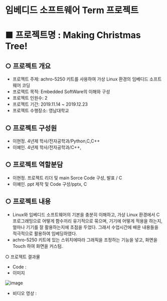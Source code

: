 
# 임베디드 소프트웨어 Term 프로젝트 


# ■ 프로젝트명 : Making Christmas Tree!

## ○ 프로젝트 개요
- 프로젝트 주제: achro-5250 키트를 사용하여 가상 Linux 환경의 임베디드 소프트웨어 코딩
- 프로젝트 목적: Embedded SoftWare의 이해와 구성
- 프로젝트 인원수: 2
- 프로젝트 기간: 2019.11.14 ~ 2019.12.23
- 프로젝트 수행장소: 영남대학교


## ○ 프로젝트 구성원
- 이현정. 4년제 학사/전자공학과/Python,C,C++
- 이예인. 4년제 학사/전자공학과/C++,


## ○ 프로젝트 역할분담
- 이현정. 프로젝트 리더 및  main Sorce Code 구성, 발표 / C
- 이예인. ppt 제작 및 Code 구성/pptx, C

## ○ 프로젝트 내용
- Linux와 임베디드 소프트웨어의 기본을 충분히 이해하고, 가상 Linux 환경에서 C프로그래밍으로 어떻게 함수끼리 유기적으로 묶으며, 기기에 어떻게 적용을 하는지, 얼마나 기기를 잘 활용하는지에 초점을 두었다. 그래서 수업시간에 배운 내용들을 적극적으로 활용하여 임베딩하였다.
- achro-5250 키트에 있는 스위치에따라 그래픽을 조정하는 기능을 넣고, 화면을 Touch 하여 화면을 커스텀.
 


○ 프로젝트 결과물
- Code : 
- 이미지

![image](https://user-images.githubusercontent.com/71176000/122716964-ea767280-d2a5-11eb-9f97-dd3db81de967.png)

- 비디오 영상 : 


